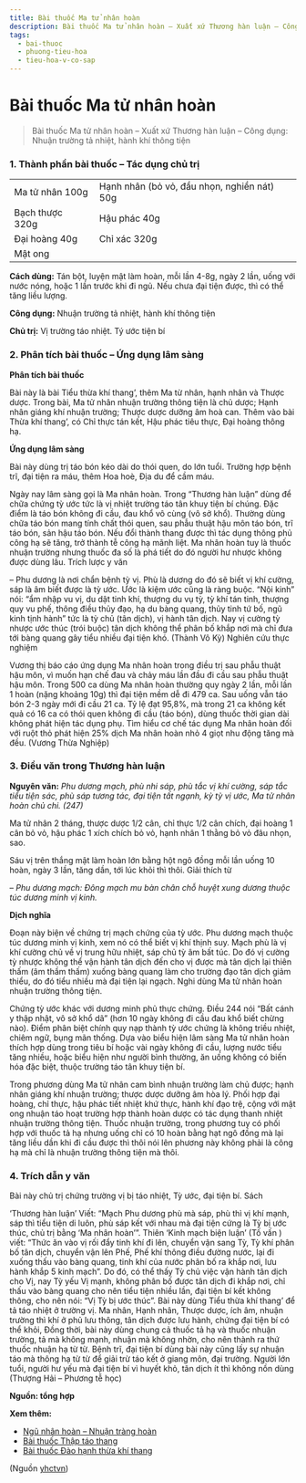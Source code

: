 ```yaml
---
title: Bài thuốc Ma tử nhân hoàn
description: Bài thuốc Ma tử nhân hoàn – Xuất xứ Thương hàn luận – Công dụng- Nhuận trường tả nhiệt, hành khí thông tiện
tags:
  - bai-thuoc
  - phuong-tieu-hoa
  - tieu-hoa-v-co-sap
---
```


# Bài thuốc Ma tử nhân hoàn 

> Bài thuốc Ma tử nhân hoàn – Xuất xứ Thương hàn luận – Công dụng: Nhuận trường tả nhiệt, hành khí thông tiện

### 1. Thành phần bài thuốc – Tác dụng chủ trị

|  |  |
| --- | --- |
| Ma tử nhân 100g | Hạnh nhân (bỏ vỏ, đầu nhọn, nghiền nát) 50g |
| Bạch thược 320g  | Hậu phác 40g |
| Đại hoàng 40g | Chỉ xác 320g |
| Mật ong |  |

**Cách dùng:** Tán bột, luyện mật làm hoàn, mỗi lần 4-8g, ngày 2 lần, uống với nước nóng, hoặc 1 lần trước khi đi ngủ. Nếu chưa đại tiện được, thì có thể tăng liều lượng.

**Công dụng:** Nhuận trường tả nhiệt, hành khí thông tiện

**Chủ trị:** Vị trường táo nhiệt. Tý ước tiện bí

### 2. Phân tích bài thuốc – Ứng dụng lâm sàng

**Phân tích bài thuốc**

Bài này là bài Tiểu thừa khí thang’, thêm Ma từ nhân, hạnh nhân và Thược dược. Trong bài, Ma tử nhân nhuận trường thông tiện là chủ dược; Hạnh nhân giáng khí nhuận trường; Thược dược dưỡng âm hoà can. Thêm vào bài Thừa khí thang’, có Chỉ thực tán kết, Hậu phác tiêu thực, Đại hoàng thông hạ.

**Ứng dụng lâm sàng**

Bài này dùng trị táo bón kéo dài do thói quen, do lớn tuổi. Trường hợp bệnh trĩ, đại tiện ra máu, thêm Hoa hoè, Địa du để cầm máu.

Ngày nay lâm sàng gọi là Ma nhân hoàn. Trong “Thương hàn luận” dùng để chữa chứng tỳ ước tức là vị nhiệt trường táo tân khuy tiện bí chúng. Đặc điểm là táo bón không đi cầu, đau khổ vô cùng (vô sở khổ). Thường dùng chữa táo bón mang tính chất thói quen, sau phẫu thuật hậu môn táo bón, trĩ táo bón, sản hậu táo bón. Nếu đổi thành thang được thì tác dụng thông phủ công hạ sẽ tăng, trở thành tễ công hạ mãnh liệt. Ma nhân hoàn tuy là thuốc nhuận trường nhưng thuốc đa số là phá tiết do đó người hư nhược không được dùng lâu. Trích lược y văn

– Phu dương là nơi chẩn bệnh tỳ vị. Phù là dương do đó sẽ biết vị khí cường, sáp là âm biết được là tỳ ước. Ước là kiệm ước cũng là ràng buộc. “Nội kinh” nói: “ẩm nhập vu vị, du dật tinh khí, thượng du vụ tỳ, tỳ khí tán tinh, thượng quy vu phế, thông điều thủy đạo, hạ du bàng quang, thủy tinh tứ bố, ngũ kinh tịnh hành” tức là tỳ chủ (tân dịch), vị hành tân dịch. Nay vị cường tỳ nhược ước thúc (trói buộc) tân dịch không thể phân bố khắp nơi mà chỉ đưa tới bàng quang gây tiểu nhiều đại tiện khó. (Thành Vô Kỳ) Nghiên cứu thực nghiệm

Vương thị báo cáo ứng dụng Ma nhân hoàn trong điều trị sau phẫu thuật hậu môn, vì muốn hạn chế đau và chảy máu lần đầu đi cầu sau phẫu thuật hậu môn. Trong 500 ca dùng Ma nhân hoàn thường quy ngày 2 lần, mỗi lần 1 hoàn (nặng khoảng 10g) thì đại tiện mềm dễ đi 479 ca. Sau uống vẫn táo bón 2-3 ngày mới đi cầu 21 ca. Tỷ lệ đạt 95,8%, mà trong 21 ca không kết quả có 16 ca có thói quen không đi cầu (táo bón), dùng thuốc thời gian dài không phát hiện tác dụng phụ. Tìm hiểu cơ chế tác dụng Ma nhân hoàn đối với ruột thỏ phát hiện 25% dịch Ma nhân hoàn nhỏ 4 giọt nhu động tăng mà đều. (Vương Thừa Nghiệp)

### 3. Điều văn trong Thương hàn luận

**Nguyên văn:** *Phu dương mạch, phù nhi sáp, phù tắc vị khí cường, sáp tắc tiểu tiện sác, phù sáp tương tác, đại tiện tất ngạnh, kỳ tỳ vị ước, Ma tử nhân hoàn chủ chi. (247)*

Ma tử nhân 2 tháng, thược dược 1/2 cân, chỉ thực 1/2 cân chích, đại hoàng 1 cân bỏ vỏ, hậu phác 1 xích chích bỏ vỏ, hạnh nhân 1 thằng bỏ vỏ đâu nhọn, sao.

Sáu vị trên thắng mật làm hoàn lớn bằng hột ngô đồng mỗi lần uống 10 hoàn, ngày 3 lần, tăng dần, tới lúc khỏi thì thôi. Giải thích từ

– *Phu dương mạch: Đông mạch mu bàn chân chỗ huyệt xung dương thuộc túc dương minh vị kinh.*

**Dịch nghĩa**

Đoạn này biện về chứng trị mạch chứng của tỳ ước. Phu dương mạch thuộc túc dương minh vị kinh, xem nó có thể biết vị khí thịnh suy. Mạch phù là vị khí cường chủ về vị trung hữu nhiệt, sáp chủ tỳ âm bất túc. Do đó vị cường tỳ nhược không thể vận hành tân dịch đến cho vị được mà tân dịch lại thiên thấm (âm thầm thấm) xuống bàng quang làm cho trường đạo tân dịch giảm thiểu, do đó tiểu nhiều mà đại tiện lại ngạch. Nghi dùng Ma tử nhân hoàn nhuận trường thông tiện.

Chứng tỳ ước khác với dương minh phủ thực chứng. Điều 244 nói “Bất cánh y thập nhật, vô sở khổ dã” (hơn 10 ngày không đi cầu đau khổ biết chừng nào). Điểm phân biệt chính quy nạp thành tỳ ước chứng là không triều nhiệt, chiêm ngữ, bụng mãn thống. Dựa vào biểu hiện lâm sàng Ma tử nhân hoàn thích hợp dùng trong tiêu bí hoặc vài ngày không đi cầu, lượng nước tiểu tăng nhiều, hoặc biểu hiện như người bình thường, ăn uống không có biến hóa đặc biệt, thuộc trường táo tân khuy tiện bí.

Trong phương dùng Ma tử nhân cam bình nhuận trường làm chủ được; hạnh nhân giáng khí nhuận trường; thược dược dưỡng âm hòa lý. Phối hợp đại hoàng, chỉ thực, hậu phác tiết nhiệt khứ thực, hành khí đạo trệ, cộng với mật ong nhuận táo hoạt trường hợp thành hoàn dược có tác dụng thanh nhiệt nhuận trường thông tiện. Thuốc nhuận trường, trong phương tuy có phối hợp với thuốc tả hạ nhưng uống chỉ có 10 hoàn bằng hạt ngô đồng mà lại tăng liều dần khi đi cầu được thì thôi nói lên phương này không phải là công hạ mà chỉ là nhuận trường thông tiện mà thôi. 

### 4. Trích dẫn y văn

Bài này chủ trị chứng trường vị bị táo nhiệt, Tỳ ước, đại tiện bí. Sách

‘Thương hàn luận’ Viết: “Mạch Phu dương phù mà sáp, phù thì vị khí mạnh, sáp thì tiểu tiện di luôn, phù sáp kết với nhau mà đại tiện cứng là Tỳ bị ước thúc, chủ trị bằng ‘Ma nhân hoàn’”. Thiên ‘Kinh mạch biện luận’ (Tố vấn ) viết: “Thức ăn vào vị rối đẩy tinh khí đi lên, chuyển vận sang Tỳ, Tỳ khí phân bố tân dịch, chuyển vận lên Phế, Phế khí thông điều đường nước, lại đi xuống thấu vào bàng quang, tinh khí của nước phân bố ra khắp nơi, lưu hành khắp 5 kinh mạch”. Do đó, có thể thấy Tỳ chủ việc vận hành tân dịch cho Vị, nay Tỳ yếu Vị mạnh, không phân bố được tân dịch đi khắp nơi, chỉ thấu vào bàng quang cho nên tiểu tiện nhiều lần, đại tiện bí kết không thông, cho nên nói: “Vị Tỳ bị ước thúc”. Bài này dùng Tiểu thừa khí thang’ để tả táo nhiệt ở trường vị. Ma nhân, Hạnh nhân, Thược dược, ích âm, nhuận trường thì khí ở phủ lưu thông, tân dịch được lưu hành, chứng đại tiện bí có thể khỏi, Đồng thời, bài này dùng chung cả thuốc tả hạ và thuốc nhuận trường, tả mà không mạnh, nhuận mà không nhờn, cho nên thành ra thứ thuốc nhuận hạ từ từ. Bệnh trĩ, đại tiện bí dùng bài này cũng lấy sự nhuận táo mà thông hạ từ từ để giải trừ táo kết ở giang môn, đại trường. Người lớn tuổi, người hư yếu mà đại tiện bí vì huyết khỏ, tân dịch ít thì không nồn dùng (Thượng Hải – Phương tễ học)

**Nguồn: tổng hợp**

**Xem thêm:**

* [Ngũ nhân hoàn – Nhuận tràng hoàn](/yhctvn/bai-thuoc-ngu-nhan-hoan-nhuan-trang-hoan/)
* [Bài thuốc Thập táo thang](/yhctvn/bai-thuoc-thap-tao-thang/)
* [Bài thuốc Đào hạnh thừa khí thang](/yhctvn/dao-hanh-thua-khi-thang/)

(Nguồn <a href="https://yhctvn.com/bai-thuoc-ma-tu-nhan-hoan/" target="_blank">yhctvn</a>)
